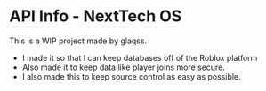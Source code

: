 # API Info - NextTech OS
This is a WIP project made by glaqss.
- I made it so that I can keep databases off of the Roblox platform
- Also made it to keep data like player joins more secure.
- I also made this to keep source control as easy as possible.